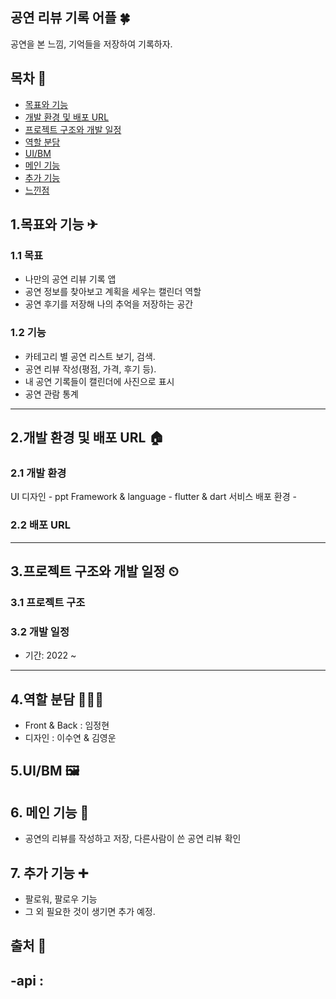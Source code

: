 ## 공연 리뷰 기록 어플 🍀
  공연을 본 느낌, 기억들을 저장하여 기록하자.
  
## 목차 🥇
- [목표와 기능](#1목표와-기능-)
- [개발 환경 및 배포 URL](#2개발-환경-및-배포-URL-)
- [프로젝트 구조와 개발 일정](#3프로젝트-구조와-개발-일정-)
- [역할 분담](#4역할-분담-)
- [UI/BM](#5uibm-)<!-- [데이터베이스 모델링(ERD)](#6-데이터베이스-모델링-erd-) -->
- [메인 기능](#6-메인-기능-)
- [추가 기능](#7-추가-기능-)
- [느낀점](#8-느낀점-)

## 1.목표와 기능 ✈
### 1.1 목표
  - 나만의 공연 리뷰 기록 앱
  - 공연 정보를 찾아보고 계획을 세우는 캘린더 역할
  - 공연 후기를 저장해 나의 추억을 저장하는 공간
  
### 1.2 기능
  - 카테고리 별 공연 리스트 보기, 검색.
  - 공연 리뷰 작성(평점, 가격, 후기 등).
  - 내 공연 기록들이 캘린더에 사진으로 표시
  - 공연 관람 통계

---
## 2.개발 환경 및 배포 URL 🏠 

### 2.1 개발 환경

  UI 디자인
    - ppt
  Framework & language
    - flutter & dart
  서비스 배포 환경
    -  
### 2.2 배포 URL

---
## 3.프로젝트 구조와 개발 일정 ⏲

### 3.1 프로젝트 구조

### 3.2 개발 일정
- 기간: 2022 ~

---
## 4.역할 분담 🧑‍🤝‍🧑
  - Front & Back : 임정현
  - 디자인 : 이수연 & 김영운

## 5.UI/BM 🖼


<!--## 6. 데이터베이스 모델링 ERD 🏗-->

## 6. 메인 기능 🌟 
  - 공연의 리뷰를 작성하고 저장, 다른사람이 쓴 공연 리뷰 확인

## 7. 추가 기능 ➕ 
  - 팔로워, 팔로우 기능
  - 그 외 필요한 것이 생기면 추가 예정.

## 출처 🔁 
  -api : 
 ---



